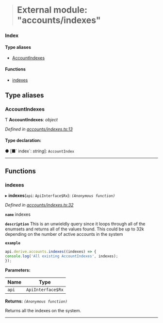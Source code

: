 > # External module: "accounts/indexes"

### Index

#### Type aliases

* [AccountIndexes](_accounts_indexes_.md#accountindexes)

#### Functions

* [indexes](_accounts_indexes_.md#indexes)

## Type aliases

###  AccountIndexes

Ƭ **AccountIndexes**: *object*

*Defined in [accounts/indexes.ts:13](https://github.com/polkadot-js/api/blob/8f89b9d/packages/api-derive/src/accounts/indexes.ts#L13)*

#### Type declaration:

● \[■&#x60; index&#x60;: *string*\]: `AccountIndex`

___

## Functions

###  indexes

▸ **indexes**(`api`: `ApiInterface$Rx`): *`(Anonymous function)`*

*Defined in [accounts/indexes.ts:32](https://github.com/polkadot-js/api/blob/8f89b9d/packages/api-derive/src/accounts/indexes.ts#L32)*

**`name`** indexes

**`description`** This is an unwieldly query since it loops through
all of the enumsets and returns all of the values found. This could be up to 32k depending
on the number of active accounts in the system

**`example`** 
<BR>

```javascript
api.derive.accounts.indexes((indexes) => {
console.log('All existing AccountIndexes', indexes);
});
```

**Parameters:**

Name | Type |
------ | ------ |
`api` | `ApiInterface$Rx` |

**Returns:** *`(Anonymous function)`*

Returns all the indexes on the system.

___